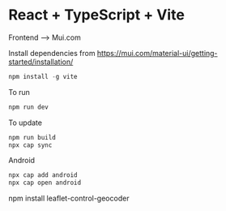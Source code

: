 # React + TypeScript + Vite

Frontend --> Mui.com

Install dependencies from 
https://mui.com/material-ui/getting-started/installation/

```js
npm install -g vite
```

To run

```js
npm run dev
```

To update
```js
npm run build
npx cap sync
```

Android
```js
npx cap add android
npx cap open android
```

npm install leaflet-control-geocoder
